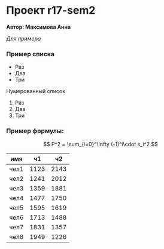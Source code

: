 # Проект r17-sem2 

**Автор: Максимова Анна**

*Для примера*

### Пример списка

* Рвз
* Два
* Три

Нумерованный список
1. Раз
2. Два
4. Три
### Пример формулы:

$$ P^2 = \sum_{i=0}^\infty (-1)^i\cdot s_i^2 $$

|  имя |  ч1  |  ч2  |
|:----:|:----:|:----:|
| чел1 | 1123 | 2143 |
| чел2 | 1241 | 2012 |
| чел3 | 1359 | 1881 |
| чел4 | 1477 | 1750 |
| чел5 | 1595 | 1619 |
| чел6 | 1713 | 1488 |
| чел7 | 1831 | 1357 |
| чел8 | 1949 | 1226 |
